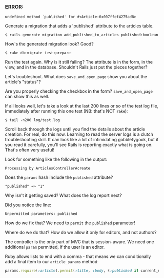 ### ERROR:

    undefined method `published' for #<Article:0x007ffef4275ad8>

Generate a migration that adds a 'published' attribute to the articles table.

    $ rails generate migration add_published_to_articles published:boolean

How's the generated migration look? Good?

    $ rake db:migrate test:prepare

Run the test again. Why is it still failing? The attribute is in the form, in the view, and in the database. Shouldn't Rails just put the pieces together?

Let's troubleshoot. What does `save_and_open_page` show you about the article's "status"?

Are you properly checking the checkbox in the form? `save_and_open_page` can show this as well.

If all looks well, let's take a look at the last 200 lines or so of the test log file, immediately after running this one test (NB: that's NOT `rake`):

    $ tail -n200 log/test.log

Scroll back through the logs until you find the details about the article creation. For real, do this now. Learning to read the server logs is a clutch troubleshooting skill. It can look like a lot of intimidating gobbletygook, but if you read it carefully, you'll see Rails is reporting exactly what is going on. That's often very useful!

Look for something like the following in the output:

    Processing by ArticlesController#create

Does the `params` hash include the `published` attribute?

    "published" => "1"

Why isn't it getting saved? What does the log report next?

Did you notice the line:

    Unpermitted parameters: published

How do we fix that? We need to `permit` the `published` parameter!

Where do we do that? How do we allow it only for editors, and not authors?

The controller is the only part of MVC that is session-aware. We need one additional `param` permitted, if the user is an editor.

Ruby allows lists to end with a comma - that means we can conditionally add a final item to our `article_params` method:

```ruby
params.require(:article).permit(:title, :body, (:published if current_user.role == "editor"))
```
